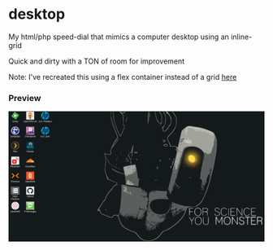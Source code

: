 # desktop
My html/php speed-dial that mimics a computer desktop using an inline-grid

Quick and dirty with a TON of room for improvement

Note: I've recreated this using a flex container instead of a grid [here](https://github.com/dorkbrain/flex-desktop)

### Preview
![preview](preview/preview.png)
